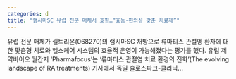 ```yaml
---
categories: d
title: "램시마SC 유럽 전문 매체서 호평…“효능·편의성 갖춘 치료제”"
---
```

 유럽 전문 매체가 셀트리온(068270)의 램시마SC 처방으로 류마티스 관절염 환자에 대한 맞춤형 치료와 헬스케어 시스템의 효율적 운영이 가능해졌다는 평가를 했다. 유럽 제약바이오 월간지 ‘Pharmafocus’는 ‘류마티스 관절염 치료 환경의 진화’(The evolving landscape of RA treatments) 기사에서 독일 슐로스파크-클리닉...